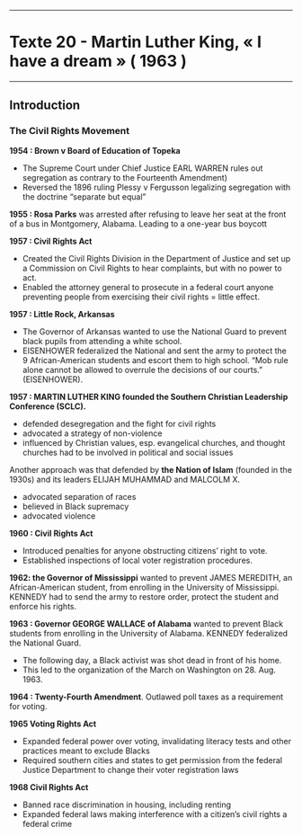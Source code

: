 ***
# Texte 20 - Martin Luther King, « I have a dream » ( 1963 )
***
## Introduction

### The Civil Rights Movement 

**1954 : Brown v Board of Education of Topeka**
- The Supreme Court under Chief Justice EARL WARREN rules out segregation as contrary to the Fourteenth Amendment)
- Reversed the 1896 ruling Plessy v Fergusson legalizing segregation with the doctrine “separate but equal”

**1955 : Rosa Parks** was arrested after refusing to leave her seat at the front of a bus in Montgomery, Alabama. Leading to a one-year bus boycott

**1957 : Civil Rights Act**
- Created the Civil Rights Division in the Department of Justice and set up a Commission on Civil Rights to hear complaints, but with no power to act.
- Enabled the attorney general to prosecute in a federal court anyone preventing people from exercising their civil rights = little effect. 

**1957 : Little Rock, Arkansas**
- The Governor of Arkansas wanted to use the National Guard to prevent black pupils from attending a white school.
- EISENHOWER federalized the National and sent the army to protect the 9 African-American students and escort them to high school. “Mob rule alone cannot be allowed to overrule the decisions of our courts.” (EISENHOWER).

**1957 : MARTIN LUTHER KING founded the Southern Christian Leadership Conference (SCLC).**
- defended desegregation and the fight for civil rights
- advocated a strategy of non-violence
- influenced by Christian values, esp. evangelical churches, and thought churches had to be involved in political and social issues

Another approach was that defended by **the Nation of Islam** (founded in the 1930s) and its leaders ELIJAH MUHAMMAD and MALCOLM X.
- advocated separation of races
- believed in Black supremacy 
- advocated violence

**1960 : Civil Rights Act**
- Introduced penalties for anyone obstructing citizens’ right to vote.
- Established inspections of local voter registration procedures.

**1962: the Governor of Mississippi** wanted to prevent JAMES MEREDITH, an African-American student, from enrolling in the University of Mississippi. KENNEDY had to send the army to restore order, protect the student and enforce his rights.

**1963 : Governor GEORGE WALLACE** **of Alabama** wanted to prevent Black students from enrolling in the University of Alabama. KENNEDY federalized the National Guard.
- The following day, a Black activist was shot dead in front of his home.
- This led to the organization of the March on Washington on 28. Aug. 1963.

**1964 : Twenty-Fourth Amendment**. Outlawed poll taxes as a requirement for voting.

**1965 Voting Rights Act**
- Expanded federal power over voting, invalidating literacy tests and other practices meant to exclude Blacks
- Required southern cities and states to get permission from the federal Justice Department to change their voter registration laws

**1968 Civil Rights Act**
- Banned race discrimination in housing, including renting
- Expanded federal laws making interference with a citizen’s civil rights a federal crime

